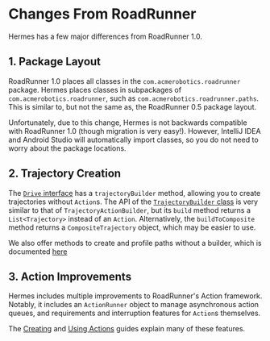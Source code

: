 # Changes From RoadRunner

Hermes has a few major differences from RoadRunner 1.0.

## 1. Package Layout

RoadRunner 1.0 places all classes in the `com.acmerobotics.roadrunner` package.
Hermes places classes in subpackages of `com.acmerobotics.roadrunner`,
such as `com.acmerobotics.roadrunner.paths`. 
This is similar to, but not the same as, the RoadRunner 0.5 package layout.

Unfortunately, due to this change, Hermes is not backwards compatible
with RoadRunner 1.0 (though migration is very easy!).
However, IntelliJ IDEA and Android Studio will automatically import classes,
so you do not need to worry about the package locations.

## 2. Trajectory Creation

The [`Drive` interface](http://rr.zharel.me/ftc/com.acmerobotics.roadrunner.ftc/-drive/index.html)
has a `trajectoryBuilder` method, allowing you to create trajectories without `Action`s.
The API of the [`TrajectoryBuilder` class](https://javadoc.io/doc/dev.nextftc.nextrunner/core/latest/core/com.acmerobotics.roadrunner.trajectories/-trajectory-builder/index.html)
is very similar to that of `TrajectoryActionBuilder`, 
but its `build` method returns a `List<Trajectory>` instead of an `Action`.
Alternatively, the `buildToComposite` method returns a `CompositeTrajectory` object,
which may be easier to use.

We also offer methods to create and profile paths without a builder, 
which is documented [here](traj-generation)

## 3. Action Improvements

Hermes includes multiple improvements to RoadRunner's Action framework.
Notably, it includes an `ActionRunner` object to manage asynchronous action queues,
and requirements and interruption features for `Action`s themselves.

The [Creating](actions/creating-actions) and [Using Actions](actions/using-actions)
guides explain many of these features.
